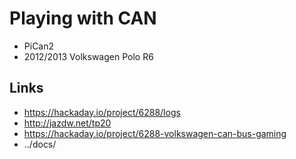 Playing with CAN
================

- PiCan2
- 2012/2013 Volkswagen Polo R6

## Links
- https://hackaday.io/project/6288/logs
- http://jazdw.net/tp20
- https://hackaday.io/project/6288-volkswagen-can-bus-gaming
- ../docs/
